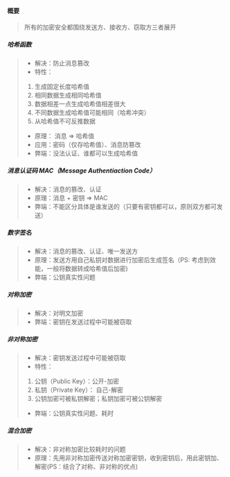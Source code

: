 #### 概要
> 所有的加密安全都围绕发送方、接收方、窃取方三者展开


##### 哈希函数
> * 解决：防止消息篡改
> * 特性：
> 1. 生成固定长度哈希值
> 2. 相同数据生成相同哈希值
> 3. 数据相差一点生成哈希值相差很大
> 4. 不同数据生成哈希值可能相同（哈希冲突）
> 5. 从哈希值不可反推数据
> * 原理： 消息 => 哈希值
> * 应用：密码（仅存哈希值）、消息防篡改
> * 弊端：没法认证、谁都可以生成哈希值



##### 消息认证码 MAC（Message Authentiaction Code）
> * 解决：消息的篡改、认证
> * 原理：消息 + 密钥 => MAC
> * 弊端：不能区分具体是谁发送的（只要有密钥都可以，原则双方都可发送）



##### 数字签名
> * 解决：消息的篡改、认证、唯一发送方
> * 原理：发送方用自己私钥对数据进行加密后生成签名（PS: 考虑到效能，一般将数据转成哈希值后加密)
> * 弊端：公钥真实性问题



##### 对称加密
> * 解决：对明文加密
> * 弊端：密钥在发送过程中可能被窃取



##### 非对称加密
> * 解决：密钥发送过程中可能被窃取
> * 特性：
> 1. 公钥（Public Key）：公开-加密
> 2. 私钥（Private Key）： 自己-解密
> 3. 公钥加密可被私钥解密；私钥加密可被公钥解密
> * 弊端：公钥真实性问题、耗时



##### 混合加密
> * 解决：非对称加密比较耗时的问题
> * 原理：先用非对称加密传送对称加密密钥，收到密钥后，用此密钥加、解密(PS：结合了对称、非对称的优点)

















